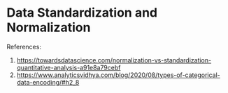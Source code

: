 # Data Standardization and Normalization

References:
1. https://towardsdatascience.com/normalization-vs-standardization-quantitative-analysis-a91e8a79cebf
2. https://www.analyticsvidhya.com/blog/2020/08/types-of-categorical-data-encoding/#h2_8
